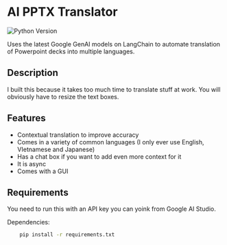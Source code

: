 # AI PPTX Translator

![Python Version](https://img.shields.io/badge/python-3.9%2B-blue.svg)

Uses the latest Google GenAI models on LangChain to automate translation of Powerpoint decks into multiple languages.

## Description

I built this because it takes too much time to translate stuff at work. You will obviously have to resize the text boxes. 

## Features
- Contextual translation to improve accuracy
- Comes in  a variety of common languages (I only ever use English, VIetnamese and Japanese)
- Has a chat box if you want to add even more context for it
- It is async
- Comes with a GUI


## Requirements

You need to run this with an API key you can yoink from Google AI Studio.

Dependencies:
```sh
    pip install -r requirements.txt